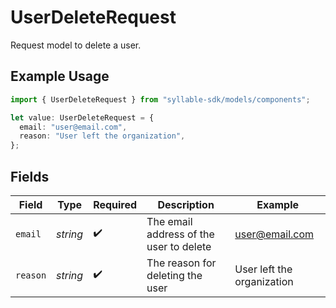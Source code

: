 # UserDeleteRequest

Request model to delete a user.

## Example Usage

```typescript
import { UserDeleteRequest } from "syllable-sdk/models/components";

let value: UserDeleteRequest = {
  email: "user@email.com",
  reason: "User left the organization",
};
```

## Fields

| Field                                   | Type                                    | Required                                | Description                             | Example                                 |
| --------------------------------------- | --------------------------------------- | --------------------------------------- | --------------------------------------- | --------------------------------------- |
| `email`                                 | *string*                                | :heavy_check_mark:                      | The email address of the user to delete | user@email.com                          |
| `reason`                                | *string*                                | :heavy_check_mark:                      | The reason for deleting the user        | User left the organization              |